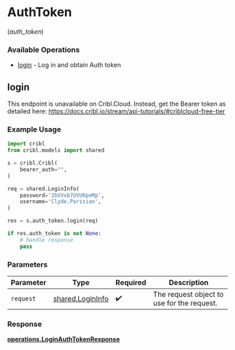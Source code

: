 # AuthToken
(*auth_token*)

### Available Operations

* [login](#login) - Log in and obtain Auth token

## login

This endpoint is unavailable on Cribl.Cloud. Instead, get the Bearer token as detailed here: https://docs.cribl.io/stream/api-tutorials/#criblcloud-free-tier

### Example Usage

```python
import cribl
from cribl.models import shared

s = cribl.Cribl(
    bearer_auth="",
)

req = shared.LoginInfo(
    password='2bVVxb7UVU0peMp',
    username='Clyde.Parisian',
)

res = s.auth_token.login(req)

if res.auth_token is not None:
    # handle response
    pass
```

### Parameters

| Parameter                                            | Type                                                 | Required                                             | Description                                          |
| ---------------------------------------------------- | ---------------------------------------------------- | ---------------------------------------------------- | ---------------------------------------------------- |
| `request`                                            | [shared.LoginInfo](../../models/shared/logininfo.md) | :heavy_check_mark:                                   | The request object to use for the request.           |


### Response

**[operations.LoginAuthTokenResponse](../../models/operations/loginauthtokenresponse.md)**

